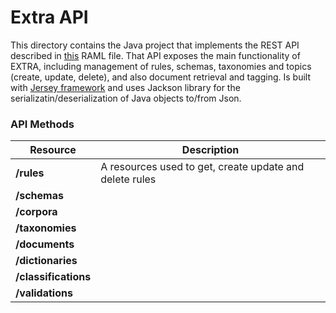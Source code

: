 # Extra API

This directory contains the Java project that implements the REST API described in [this](api/extra-api.raml) RAML file. That API exposes the main functionality of EXTRA, including management of rules, schemas, taxonomies and topics (create, update, delete), and also document retrieval and tagging. Is built with [Jersey framework](https://jersey.github.io/) and uses Jackson library for the serializatin/deserialization of Java objects to/from Json.

### API Methods

| Resource | Description |
| -------- | ----------- |
| **/rules** | A resources used to get, create update and delete rules |
| **/schemas** | |
| **/corpora** | |
| **/taxonomies** | |
| **/documents** | |
| **/dictionaries** | |
| **/classifications** | |
| **/validations** | |
